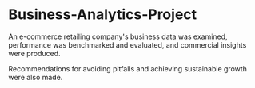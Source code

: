 # Business-Analytics-Project

An e-commerce retailing company's business data was examined, performance was benchmarked and evaluated, and commercial insights were produced. 

Recommendations for avoiding pitfalls and achieving sustainable growth were also made.
